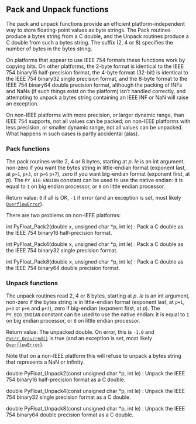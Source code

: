 Pack and Unpack functions
-------------------------

The pack and unpack functions provide an efficient platform-independent way to
store floating-point values as byte strings. The Pack routines produce a bytes
string from a C double, and the Unpack routines produce a C
double from such a bytes string. The suffix (2, 4 or 8) specifies the
number of bytes in the bytes string.

On platforms that appear to use IEEE 754 formats these functions work by
copying bits. On other platforms, the 2-byte format is identical to the IEEE
754 binary16 half-precision format, the 4-byte format (32-bit) is identical to
the IEEE 754 binary32 single precision format, and the 8-byte format to the
IEEE 754 binary64 double precision format, although the packing of INFs and
NaNs (if such things exist on the platform) isn’t handled correctly, and
attempting to unpack a bytes string containing an IEEE INF or NaN will raise an
exception.

On non-IEEE platforms with more precision, or larger dynamic range, than IEEE
754 supports, not all values can be packed; on non-IEEE platforms with less
precision, or smaller dynamic range, not all values can be unpacked. What
happens in such cases is partly accidental (alas).

### Pack functions

The pack routines write 2, 4 or 8 bytes, starting at *p*. *le* is an
int argument, non-zero if you want the bytes string in little-endian
format (exponent last, at `p+1`, `p+3`, or `p+6` `p+7`), zero if you
want big-endian format (exponent first, at *p*). The `PY_BIG_ENDIAN`
constant can be used to use the native endian: it is equal to `1` on big
endian processor, or `0` on little endian processor.

Return value: `0` if all is OK, `-1` if error (and an exception is set,
most likely [`OverflowError`](../library/exceptions.html#OverflowError "OverflowError")).

There are two problems on non-IEEE platforms:

int PyFloat\_Pack2(double x, unsigned char \*p, int le)
:   Pack a C double as the IEEE 754 binary16 half-precision format.

int PyFloat\_Pack4(double x, unsigned char \*p, int le)
:   Pack a C double as the IEEE 754 binary32 single precision format.

int PyFloat\_Pack8(double x, unsigned char \*p, int le)
:   Pack a C double as the IEEE 754 binary64 double precision format.

### Unpack functions

The unpack routines read 2, 4 or 8 bytes, starting at *p*. *le* is an
int argument, non-zero if the bytes string is in little-endian format
(exponent last, at `p+1`, `p+3` or `p+6` and `p+7`), zero if big-endian
(exponent first, at *p*). The `PY_BIG_ENDIAN` constant can be used to
use the native endian: it is equal to `1` on big endian processor, or `0`
on little endian processor.

Return value: The unpacked double. On error, this is `-1.0` and
[`PyErr_Occurred()`](exceptions.html#c.PyErr_Occurred "PyErr_Occurred") is true (and an exception is set, most likely
[`OverflowError`](../library/exceptions.html#OverflowError "OverflowError")).

Note that on a non-IEEE platform this will refuse to unpack a bytes string that
represents a NaN or infinity.

double PyFloat\_Unpack2(const unsigned char \*p, int le)
:   Unpack the IEEE 754 binary16 half-precision format as a C double.

double PyFloat\_Unpack4(const unsigned char \*p, int le)
:   Unpack the IEEE 754 binary32 single precision format as a C double.

double PyFloat\_Unpack8(const unsigned char \*p, int le)
:   Unpack the IEEE 754 binary64 double precision format as a C double.